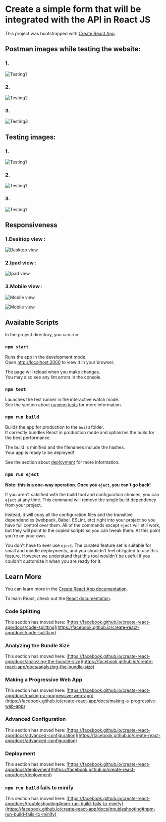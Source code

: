 # Create a simple form that will be integrated with the API in React JS
This project was bootstrapped with [Create React App](https://github.com/facebook/create-react-app).
 


## Postman images while testing the website:
### 1.
![Testing1](https://github.com/adity672roy/EZ_works/blob/master/src/postman_images/1.png)
### 2.
![Testing2](https://github.com/adity672roy/EZ_works/blob/master/src/postman_images/2.png)
### 3.
![Testing3](https://github.com/adity672roy/EZ_works/blob/master/src/postman_images/3.png)

## Testing images:
### 1.
![Testing1](https://github.com/adity672roy/EZ_works/blob/master/src/postman_images/testing1.png)
### 2. 
![Testing1](https://github.com/adity672roy/EZ_works/blob/master/src/postman_images/testing2.png)
### 3.
![Testing1](https://github.com/adity672roy/EZ_works/blob/master/src/postman_images/testing3.png)

## Responsiveness 
### 1.Desktop view :
 ![Desktop view](https://github.com/adity672roy/EZ_works/blob/master/src/postman_images/desktop_view.png)
 
### 2.Ipad view :
 ![Ipad view](https://github.com/adity672roy/EZ_works/blob/master/src/postman_images/ipad_view.png)

### 3.Mobile view :
 ![Mobile view](https://github.com/adity672roy/EZ_works/blob/master/src/postman_images/mobile_view1.png) 
 
 ![Mobile view](https://github.com/adity672roy/EZ_works/blob/master/src/postman_images/mobile_view2.png)


## Available Scripts

In the project directory, you can run:

### `npm start`

Runs the app in the development mode.\
Open [http://localhost:3000](http://localhost:3000) to view it in your browser.

The page will reload when you make changes.\
You may also see any lint errors in the console.

### `npm test`

Launches the test runner in the interactive watch mode.\
See the section about [running tests](https://facebook.github.io/create-react-app/docs/running-tests) for more information.

### `npm run build`

Builds the app for production to the `build` folder.\
It correctly bundles React in production mode and optimizes the build for the best performance.

The build is minified and the filenames include the hashes.\
Your app is ready to be deployed!

See the section about [deployment](https://facebook.github.io/create-react-app/docs/deployment) for more information.

### `npm run eject`

**Note: this is a one-way operation. Once you `eject`, you can't go back!**

If you aren't satisfied with the build tool and configuration choices, you can `eject` at any time. This command will remove the single build dependency from your project.

Instead, it will copy all the configuration files and the transitive dependencies (webpack, Babel, ESLint, etc) right into your project so you have full control over them. All of the commands except `eject` will still work, but they will point to the copied scripts so you can tweak them. At this point you're on your own.

You don't have to ever use `eject`. The curated feature set is suitable for small and middle deployments, and you shouldn't feel obligated to use this feature. However we understand that this tool wouldn't be useful if you couldn't customize it when you are ready for it.

## Learn More

You can learn more in the [Create React App documentation](https://facebook.github.io/create-react-app/docs/getting-started).

To learn React, check out the [React documentation](https://reactjs.org/).

### Code Splitting

This section has moved here: [https://facebook.github.io/create-react-app/docs/code-splitting](https://facebook.github.io/create-react-app/docs/code-splitting)

### Analyzing the Bundle Size

This section has moved here: [https://facebook.github.io/create-react-app/docs/analyzing-the-bundle-size](https://facebook.github.io/create-react-app/docs/analyzing-the-bundle-size)

### Making a Progressive Web App

This section has moved here: [https://facebook.github.io/create-react-app/docs/making-a-progressive-web-app](https://facebook.github.io/create-react-app/docs/making-a-progressive-web-app)

### Advanced Configuration

This section has moved here: [https://facebook.github.io/create-react-app/docs/advanced-configuration](https://facebook.github.io/create-react-app/docs/advanced-configuration)

### Deployment

This section has moved here: [https://facebook.github.io/create-react-app/docs/deployment](https://facebook.github.io/create-react-app/docs/deployment)

### `npm run build` fails to minify

This section has moved here: [https://facebook.github.io/create-react-app/docs/troubleshooting#npm-run-build-fails-to-minify](https://facebook.github.io/create-react-app/docs/troubleshooting#npm-run-build-fails-to-minify)
